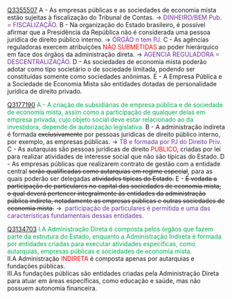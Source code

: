 [Q3355507](https://www.qconcursos.com/questoes-de-concursos/questoes/d6bdd576-32)
A - As empresas públicas e as sociedades de economia mista estão sujeitas à fiscalização do Tribunal de Contas. -> <span style="color:rgb(112, 48, 160)">DINHEIRO/BEM Pub. = FISCALIZAÇÃO.</span>
B - Na organização do Estado brasileiro, é possível afirmar que a Presidência da República não é considerada uma pessoa jurídica de direito público interno. -> <span style="color:rgb(112, 48, 160)">ÓRGÃO n tem PJ.</span>
C - As agências reguladoras exercem atribuições <span style="color:rgb(255, 0, 0)">NÃO SUBMETIDAS</span> ao poder hierárquico em face dos órgãos da administração direta. -> <span style="color:rgb(112, 48, 160)">AGENCIA REGULADORA = DESCENTRALIZAÇÃO.</span>
D - As sociedades de economia mista poderão adotar como tipo societário o de sociedade limitada, podendo ser constituídas somente como sociedades anônimas.
E - A Empresa Pública e a Sociedade de Economia Mista são entidades dotadas de personalidade jurídica de direito privado.

[Q3177190](https://www.qconcursos.com/questoes-de-concursos/questoes/e27867dd-df)
<span style="color:rgb(0, 176, 80)">A - A criação de subsidiárias de empresa pública e de sociedade de economia mista, assim como a participação de qualquer delas em empresa privada, cujo objeto social deve estar relacionado ao da investidora, depende de autorização legislativa.</span>
B - A administração indireta é formada ~~exclusivamente~~ por pessoas jurídicas de direito público interno, por exemplo, as empresas públicas. -> <span style="color:rgb(112, 48, 160)">TB e formada por PJ do Direito Priv.</span>
C - As autarquias são pessoas jurídicas de direito <span style="color:rgb(255, 0, 0)">PUBLICO</span>, criadas por lei para realizar atividades de interesse social que não são típicas do Estado.
D - As empresas públicas que realizarem contrato de gestão com a entidade central ~~serão qualificadas como autarquias em regime especial~~, para as quais poderão ser delegadas ~~atividades típicas do Estado.~~
E - ~~É vedada a participação de particulares no capital das sociedades de economia mista, o qual deverá pertencer integralmente às entidades da administração pública indireta, notadamente as empresas públicas e outras sociedades de economia mista.~~ ->  <span style="color:rgb(112, 48, 160)">participação de particulares é permitida e uma das características fundamentais dessas entidades.</span> 

[Q3134703](https://www.qconcursos.com/questoes-de-concursos/questoes/b27023b7-cb)
<span style="color:rgb(0, 176, 80)">I.A Administração Direta é composta pelos órgãos que fazem parte da estrutura do Estado, enquanto a Administração Indireta é formada por entidades criadas para executar atividades específicas, como autarquias, empresas públicas e sociedades de economia mista.</span>  
II.A Administração <span style="color:rgb(255, 0, 0)">INDIRETA</span> é composta apenas por autarquias e fundações públicas.  
III.As fundações públicas são entidades criadas pela Administração Direta para atuar em áreas específicas, como educação e saúde, mas não possuem autonomia financeira.